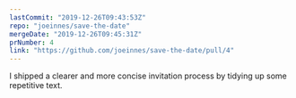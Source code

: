 ```yaml
---
lastCommit: "2019-12-26T09:43:53Z"
repo: "joeinnes/save-the-date"
mergeDate: "2019-12-26T09:45:31Z"
prNumber: 4
link: "https://github.com/joeinnes/save-the-date/pull/4"
---
```


I shipped a clearer and more concise invitation process by tidying up some repetitive text.